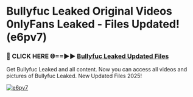 # Bullyfuc Leaked Original Videos 0nlyFans Leaked - Files Updated! (e6pv7)

<h3>🔴 CLICK HERE 🌐==►► <a href="https://tinyurl.com/2wckxsce" rel="nofollow">Bullyfuc Leaked Updated Files</a></h3>

Get Bullyfuc Leaked and all content. Now you can access all videos and pictures of Bullyfuc Leaked. New Updated Files 2025!

[![e6pv7](https://i.imgur.com/AFduVYN.gif)](https://tinyurl.com/2wckxsce)
